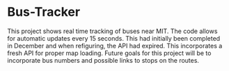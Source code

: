 # Bus-Tracker
This project shows real time tracking of buses near MIT. The code allows for automatic updates every 15 seconds. This had initially been completed in December and when refiguring, the API had expired. This incorporates a fresh API for proper map loading.
Future goals for this project will be to incorporate bus numbers and possible links to stops on the routes.

